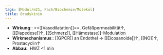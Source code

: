 ```yaml
---
tags: [Modul/m21, Fach/Biochemie/Molekül]
title: Bradykinin
---
```

- **Wirkung**:: ==[[Vasodilatation]]==, Gefäßpermeabilität↑, [[Diapedese]]↑, [[Schmerz]], [[Hämostase]]-Modulation
- **Wirkmechanismus**:: [[GPCR]] an Endothel → [[Eicosanoide]]↑, [[NO]]↑, Prostacyclin↑ 
- **Abbau**:: HWZ <1 min